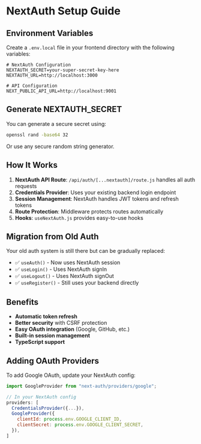 # NextAuth Setup Guide

## Environment Variables

Create a `.env.local` file in your frontend directory with the following variables:

```env
# NextAuth Configuration
NEXTAUTH_SECRET=your-super-secret-key-here
NEXTAUTH_URL=http://localhost:3000

# API Configuration
NEXT_PUBLIC_API_URL=http://localhost:9001
```

## Generate NEXTAUTH_SECRET

You can generate a secure secret using:

```bash
openssl rand -base64 32
```

Or use any secure random string generator.

## How It Works

1. **NextAuth API Route**: `/api/auth/[...nextauth]/route.js` handles all auth requests
2. **Credentials Provider**: Uses your existing backend login endpoint
3. **Session Management**: NextAuth handles JWT tokens and refresh tokens
4. **Route Protection**: Middleware protects routes automatically
5. **Hooks**: `useNextAuth.js` provides easy-to-use hooks

## Migration from Old Auth

Your old auth system is still there but can be gradually replaced:

- ✅ `useAuth()` - Now uses NextAuth session
- ✅ `useLogin()` - Uses NextAuth signIn
- ✅ `useLogout()` - Uses NextAuth signOut
- ✅ `useRegister()` - Still uses your backend directly

## Benefits

- **Automatic token refresh**
- **Better security** with CSRF protection
- **Easy OAuth integration** (Google, GitHub, etc.)
- **Built-in session management**
- **TypeScript support**

## Adding OAuth Providers

To add Google OAuth, update your NextAuth config:

```javascript
import GoogleProvider from "next-auth/providers/google";

// In your NextAuth config
providers: [
  CredentialsProvider({...}),
  GoogleProvider({
    clientId: process.env.GOOGLE_CLIENT_ID,
    clientSecret: process.env.GOOGLE_CLIENT_SECRET,
  }),
]
``` 

